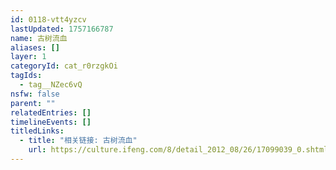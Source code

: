```yaml
---
id: 0118-vtt4yzcv
lastUpdated: 1757166787
name: 古树流血
aliases: []
layer: 1
categoryId: cat_r0rzgkOi
tagIds:
  - tag__NZec6vQ
nsfw: false
parent: ""
relatedEntries: []
timelineEvents: []
titledLinks:
  - title: "相关链接: 古树流血"
    url: https://culture.ifeng.com/8/detail_2012_08/26/17099039_0.shtml
---
```


